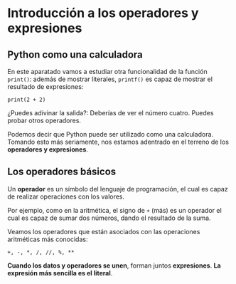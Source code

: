 # Introducción a los operadores y expresiones

## Python como una calculadora

En este aparatado vamos a estudiar otra funcionalidad de la función `print()`: además de mostrar literales, `printf()` es capaz de mostrar el resultado de expresiones:

```
print(2 + 2)
```

¿Puedes adivinar la salida?: Deberías de ver el número cuatro. Puedes probar otros operadores.

Podemos decir que Python puede ser utilizado como una calculadora. Tomando esto más seriamente, nos estamos adentrado en el terreno de los **operadores y expresiones**.

## Los operadores básicos

Un **operador** es un símbolo del lenguaje de programación, el cual es capaz de realizar operaciones con los valores.

Por ejemplo, como en la aritmética, el signo de `+` (más) es un operador el cual es capaz de sumar dos números, dando el resultado de la suma.

Veamos los operadores que están asociados con las operaciones aritméticas más conocidas:

```
+, -, *, /, //, %, **
```

**Cuando los datos y operadores se unen**, forman juntos **expresiones**. **La expresión más sencilla es el literal**.

